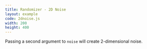 ```yaml
---
title: Randomizer - 2D Noise
layout: example
code: 2dnoise.js
width: 200
height: 400
---
```


Passing a second argument to `noise` will create 2-dimensional noise.
